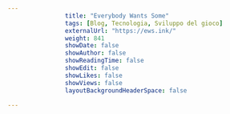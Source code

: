 ---
                title: "Everybody Wants Some"
                tags: [Blog, Tecnologia, Sviluppo del gioco]
                externalUrl: "https://ews.ink/"
                weight: 841
                showDate: false
                showAuthor: false
                showReadingTime: false
                showEdit: false
                showLikes: false
                showViews: false
                layoutBackgroundHeaderSpace: false
                ---

